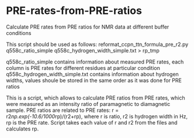 # PRE-rates-from-PRE-ratios
Calculate PRE rates from PRE ratios for NMR data at different buffer conditions

This script should be used as follows:
reformat_ccpn_ttn_formula_pre_r2.py q558c_ratio_simple q558c_hydrogen_width_simple.txt > rp_tmp

q558c_ratio_simple contains information about measured PRE rates, each column is PRE rates for different residues at particular condition
q558c_hydrogen_width_simple.txt contains information about hydrogen widths, values shoule be stored in the same order as it was done for PRE ratios

This is a script, which allows to calculate PRE ratios from PRE rates, which were measured as an intensity ratio of paramagnetic to diamagnetic sample.
PRE ratios are related to PRE rates:
r = r2*np.exp(-10.6/1000*rp)/(r2+rp), where r is ratio, r2 is hydrogen width in Hz, rp is the PRE rate.
Script takes each value of r and r2 from the files and calculates rp.
